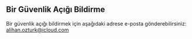 ## Bir Güvenlik Açığı Bildirme

Bir güvenlik açığı bildirmek için aşağıdaki adrese e-posta gönderebilirsiniz: [alihan.ozturk@icloud.com](mailto:alihan.ozturk@icloud.com)
